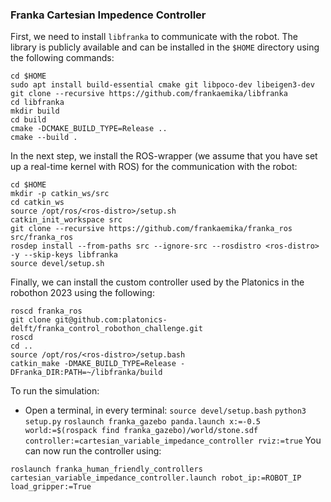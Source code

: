 ### Franka Cartesian Impedence Controller
First, we need to install `libfranka` to communicate with the robot. The library is publicly available and can be installed in the `$HOME` directory using the following commands:

```
cd $HOME
sudo apt install build-essential cmake git libpoco-dev libeigen3-dev
git clone --recursive https://github.com/frankaemika/libfranka
cd libfranka
mkdir build
cd build
cmake -DCMAKE_BUILD_TYPE=Release ..
cmake --build .
```

In the next step, we install the ROS-wrapper (we assume that you have set up a real-time kernel with ROS) for the communication with the robot:

```
cd $HOME
mkdir -p catkin_ws/src
cd catkin_ws
source /opt/ros/<ros-distro>/setup.sh
catkin_init_workspace src
git clone --recursive https://github.com/frankaemika/franka_ros src/franka_ros
rosdep install --from-paths src --ignore-src --rosdistro <ros-distro> -y --skip-keys libfranka
source devel/setup.sh
```

Finally, we can install the custom controller used by the Platonics in the robothon 2023 using the following:

```
roscd franka_ros
git clone git@github.com:platonics-delft/franka_control_robothon_challenge.git
roscd
cd ..
source /opt/ros/<ros-distro>/setup.bash
catkin_make -DMAKE_BUILD_TYPE=Release -DFranka_DIR:PATH=~/libfranka/build
```

To run the simulation:
- Open a terminal, in every terminal: ```source devel/setup.bash```
```python3 setup.py```
```roslaunch franka_gazebo panda.launch x:=-0.5 world:=$(rospack find franka_gazebo)/world/stone.sdf controller:=cartesian_variable_impedance_controller rviz:=true```
You can now run the controller using:

```
roslaunch franka_human_friendly_controllers cartesian_variable_impedance_controller.launch robot_ip:=ROBOT_IP load_gripper:=True
```
